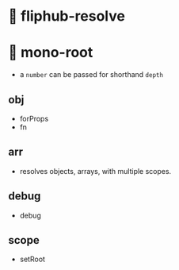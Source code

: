 # 🎯 fliphub-resolve

# 🥕 mono-root
- a `number` can be passed for shorthand `depth`

## obj
- forProps
- fn

## arr
- resolves objects, arrays, with multiple scopes.

## debug
- debug

## scope
- setRoot
